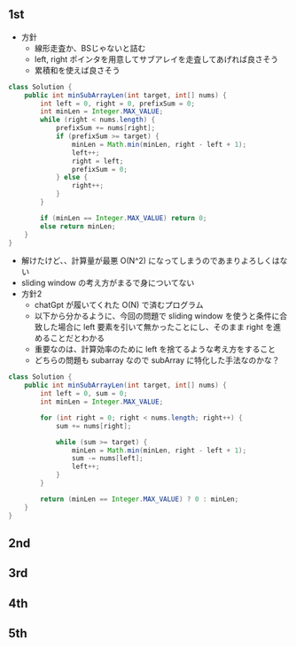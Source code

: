 ## 1st
- 方針
  - 線形走査か、BSじゃないと詰む
  - left, right ポインタを用意してサブアレイを走査してあげれば良さそう
  - 累積和を使えば良さそう
```java
class Solution {
    public int minSubArrayLen(int target, int[] nums) {
        int left = 0, right = 0, prefixSum = 0;
        int minLen = Integer.MAX_VALUE;
        while (right < nums.length) {
            prefixSum += nums[right];
            if (prefixSum >= target) {
                minLen = Math.min(minLen, right - left + 1);
                left++;
                right = left;
                prefixSum = 0;
            } else {
                right++;
            }
        }

        if (minLen == Integer.MAX_VALUE) return 0;
        else return minLen;
    }
}
```
- 解けたけど、、計算量が最悪 O(N^2) になってしまうのであまりよろしくはない
- sliding window の考え方がまるで身についてない
- 方針2
  - chatGpt が履いてくれた O(N) で済むプログラム
  - 以下から分かるように、今回の問題で sliding window を使うと条件に合致した場合に left 要素を引いて無かったことにし、そのまま right を進めることだとわかる
  - 重要なのは、計算効率のために left を捨てるような考え方をすること
  - どちらの問題も subarray なので subArray に特化した手法なのかな？
```java
class Solution {
    public int minSubArrayLen(int target, int[] nums) {
        int left = 0, sum = 0;
        int minLen = Integer.MAX_VALUE;

        for (int right = 0; right < nums.length; right++) {
            sum += nums[right];

            while (sum >= target) {
                minLen = Math.min(minLen, right - left + 1);
                sum -= nums[left];
                left++;
            }
        }

        return (minLen == Integer.MAX_VALUE) ? 0 : minLen;
    }
}
```

## 2nd

## 3rd

## 4th

## 5th
